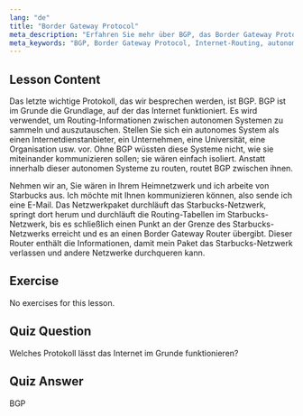 ```yaml
---
lang: "de"
title: "Border Gateway Protocol"
meta_description: "Erfahren Sie mehr über BGP, das Border Gateway Protocol, und wie es die Internet-Weiterleitung zwischen autonomen Systemen ermöglicht. Verstehen Sie die Grundlagen von BGP für Anfänger."
meta_keywords: "BGP, Border Gateway Protocol, Internet-Routing, autonome Systeme, Linux-Netzwerk, BGP-Tutorial, Netzwerkprotokolle, Anfängerleitfaden"
---
```


## Lesson Content

Das letzte wichtige Protokoll, das wir besprechen werden, ist BGP. BGP ist im Grunde die Grundlage, auf der das Internet funktioniert. Es wird verwendet, um Routing-Informationen zwischen autonomen Systemen zu sammeln und auszutauschen. Stellen Sie sich ein autonomes System als einen Internetdienstanbieter, ein Unternehmen, eine Universität, eine Organisation usw. vor. Ohne BGP wüssten diese Systeme nicht, wie sie miteinander kommunizieren sollen; sie wären einfach isoliert. Anstatt innerhalb dieser autonomen Systeme zu routen, routet BGP zwischen ihnen.

Nehmen wir an, Sie wären in Ihrem Heimnetzwerk und ich arbeite von Starbucks aus. Ich möchte mit Ihnen kommunizieren können, also sende ich eine E-Mail. Das Netzwerkpaket durchläuft das Starbucks-Netzwerk, springt dort herum und durchläuft die Routing-Tabellen im Starbucks-Netzwerk, bis es schließlich einen Punkt an der Grenze des Starbucks-Netzwerks erreicht und es an einen Border Gateway Router übergibt. Dieser Router enthält die Informationen, damit mein Paket das Starbucks-Netzwerk verlassen und andere Netzwerke durchqueren kann.

## Exercise

No exercises for this lesson.

## Quiz Question

Welches Protokoll lässt das Internet im Grunde funktionieren?

## Quiz Answer

BGP
